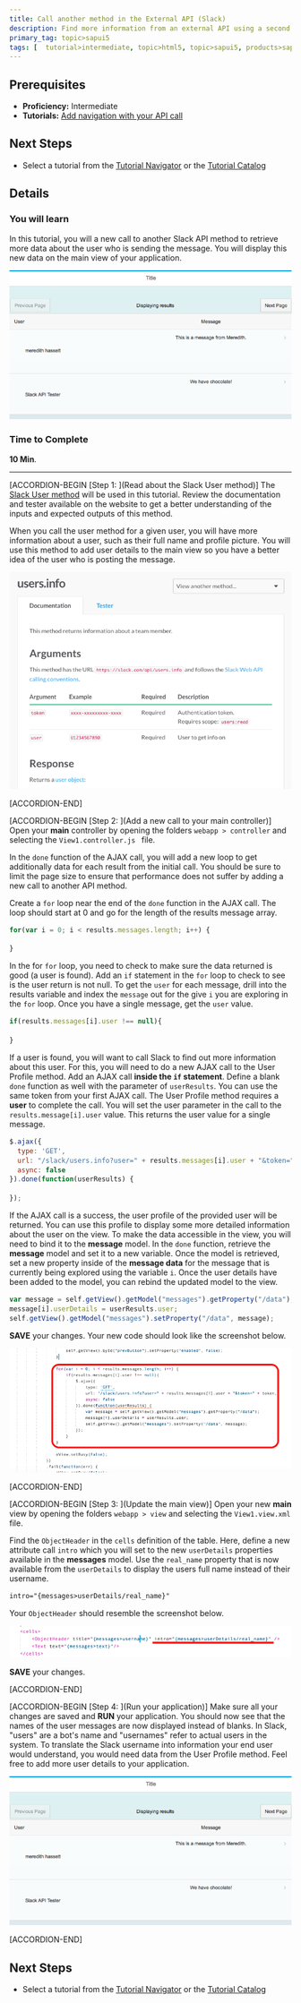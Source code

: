```yaml
---
title: Call another method in the External API (Slack)
description: Find more information from an external API using a second method call
primary_tag: topic>sapui5
tags: [  tutorial>intermediate, topic>html5, topic>sapui5, products>sap-web-ide ]
---
```

## Prerequisites  
 - **Proficiency:**  Intermediate
 - **Tutorials:** [Add navigation with your API call](https://www.sap.com/developer/tutorials/sapui5-navigate-api.html)

## Next Steps
 - Select a tutorial from the [Tutorial Navigator](http://www.sap.com/developer/tutorial-navigator.html) or the [Tutorial Catalog](http://www.sap.com/developer/tutorials.html)

## Details
### You will learn  
In this tutorial, you will a new call to another Slack API method to retrieve more data about the user who is sending the message. You will display this new data on the main view of your application.

![application with user details displayed](final.png)


### Time to Complete
**10 Min**.

---

[ACCORDION-BEGIN [Step 1: ](Read about the Slack User method)]
The [Slack User method](https://api.slack.com/methods/users.info) will be used in this tutorial. Review the documentation and tester available on the website to get a better understanding of the inputs and expected outputs of this method.

When you call the user method for a given user, you will have more information about a user, such as their full name and profile picture. You will use this method to add user details to the main view so you have a better idea of the user who is posting the message.

![Slack user profile method documentation page](slack-1.png)



[ACCORDION-END]

[ACCORDION-BEGIN [Step 2: ](Add a new call to your main controller)]
Open your **main** controller by opening the folders `webapp > controller` and selecting the `View1.controller.js ` file.

In the `done` function of the AJAX call, you will add a new loop to get additionally data for each result from the initial call. You should be sure to limit the page size to ensure that performance does not suffer by adding a new call to another API method.

Create a `for` loop near the end of the `done` function in the AJAX call. The loop should start at 0 and go for the length of the results message array.

```javascript
for(var i = 0; i < results.messages.length; i++) {

}
```

In the for `for` loop, you need to check to make sure the data returned is good (a user is found). Add an `if` statement in the `for` loop to check to see is the user return is not null. To get the `user` for each message, drill into the results variable and index the `message` out for the give `i` you are exploring in the `for` loop. Once you have a single message, get the `user` value.

```javascript
if(results.messages[i].user !== null){

}
```

If a user is found, you will want to call Slack to find out more information about this user. For this, you will need to do a new AJAX call to the User Profile method. Add an AJAX call **inside the `if` statement**. Define a blank `done` function as well with the parameter of `userResults`. You can use the same token from your first AJAX call. The User Profile method requires a **user** to complete the call. You will set the user parameter in the call to the `results.message[i].user` value. This returns the user value for a single message.

```javascript
$.ajax({
  type: 'GET',
  url: "/slack/users.info?user=" + results.messages[i].user + "&token=" + token,
  async: false
}).done(function(userResults) {

});
```

If the AJAX call is a success, the user profile of the provided user will be returned. You can use this profile to display some more detailed information about the user on the view. To make the data accessible in the view, you will need to bind it to the **message** model. In the `done` function, retrieve the **message** model and set it to a new variable. Once the model is retrieved, set a new property inside of the **message data** for the message that is currently being explored using the variable `i`. Once the user details have been added to the model, you can rebind the updated model to the view.

```javascript
var message = self.getView().getModel("messages").getProperty("/data");
message[i].userDetails = userResults.user;
self.getView().getModel("messages").setProperty("/data", message);
```

**SAVE** your changes. Your new code should look like the screenshot below.

![updated code in the main controller](controller-1.png)


[ACCORDION-END]

[ACCORDION-BEGIN [Step 3: ](Update the main view)]
Open your new **main** view by opening the folders `webapp > view` and selecting the `View1.view.xml` file.

Find the `ObjectHeader` in the `cells` definition of the table. Here, define a new attribute call `intro` which you will set to the new `userDetails` properties available in the **messages** model. Use the `real_name` property that is now available from the `userDetails` to display the users full name instead of their username.

```xml
intro="{messages>userDetails/real_name}"
```
Your `ObjectHeader` should resemble the screenshot below.

![XML for the main view object header](view-1.png)

**SAVE** your changes.


[ACCORDION-END]

[ACCORDION-BEGIN [Step 4: ](Run your application)]
Make sure all your changes are saved and **RUN** your application. You should now see that the names of the user messages are now displayed instead of blanks. In Slack, "users" are a bot's name and "usernames" refer to actual users in the system. To translate the Slack username into information your end user would understand, you would need data from the User Profile method. Feel free to add more user details to your application.

![application with user details displayed](final.png)


[ACCORDION-END]


## Next Steps
 - Select a tutorial from the [Tutorial Navigator](http://www.sap.com/developer/tutorial-navigator.html) or the [Tutorial Catalog](http://www.sap.com/developer/tutorials.html)
